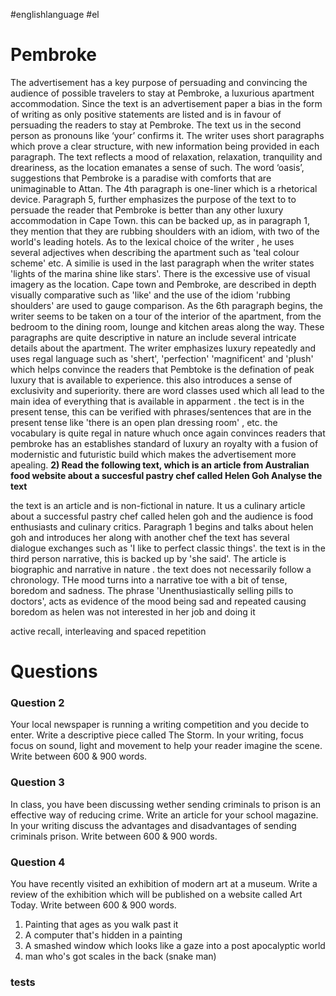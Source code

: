 #englishlanguage #el
# Pembroke
The advertisement has a key purpose of persuading and convincing the audience of possible travelers to stay at Pembroke, a luxurious apartment accommodation. Since the text is an advertisement paper a bias in the form of writing as only positive statements are listed and is in favour of persuading the readers to stay at Pembroke. The text us in the second person as pronouns like ‘your’ confirms it. The writer uses short paragraphs which prove a clear structure, with new information being provided in each paragraph. The text reflects a mood of relaxation, relaxation, tranquility and dreariness, as the location emanates a sense of such. The word ‘oasis’, suggestions that Pembroke is a paradise with comforts that are unimaginable to Attan. The 4th paragraph is one-liner which is a rhetorical device.
Paragraph 5, further emphasizes the purpose of the text to to persuade the reader that Pembroke is better than any other luxury accommodation in Cape Town. this can be backed up, as in paragraph 1, they mention that they are rubbing shoulders with an idiom, with two of the world's leading hotels. As to the lexical choice of the writer , he uses several adjectives when describing the apartment such as 'teal colour scheme'
etc. A similie is used in the last paragraph when the writer states 'lights of the marina shine like stars'. There is the excessive use of visual imagery as the location. Cape town and Pembroke, are described in depth visually comparative such as 'like' and the use of the idiom 'rubbing shoulders' are used to gauge comparison.
As the 6th paragraph begins, the writer seems to be taken on a tour of the interior of the apartment, from the bedroom to the dining room, lounge and kitchen areas along the way. These paragraphs are quite descriptive in nature an include several intricate details about the apartment.
The writer emphasizes luxury repeatedly and uses regal language such as 'shert', 'perfection' 'magnificent' and 'plush' which helps convince the readers that Pembtoke is the defination of peak luxury that is available to experience. this also introduces a sense of exclusivity and superiority. there are word classes used which all lead to the main idea of everything that is available in apparment . the tect is in the present tense, this can be verified with phrases/sentences that are in the present tense like 'there is an open plan dressing room' , etc. the vocabulary is quite regal in nature whuch once again convinces readers that pembroke has an establishes standard of luxury an royalty with a fusion of modernistic and futuristic build which makes the advertisement more apealing. 
**2) Read the following text, which is an article from Australian food  website about a succesful pastry chef called Helen Goh
Analyse the text** 

the text is an article and is non-fictional in nature. It us a culinary article about a successful pastry chef called helen goh  and the audience is food enthusiasts and culinary critics. Paragraph 1 begins and talks about helen goh and introduces her along with another chef the text has several dialogue
exchanges such as 'I like to perfect classic things'. the text is in the third person narrative, this is backed up by 'she said'. The article is biographic and narrative in nature . the text does not necessarily follow a chronology. THe mood turns into a narrative toe with a bit of  tense, boredom and sadness. The phrase 'Unenthusiastically selling pills to doctors', acts as evidence of the mood being sad and repeated causing boredom  as helen was not interested in her job and doing it   


active recall, interleaving and spaced repetition 

# Questions

### Question 2
 Your local newspaper is running a writing competition and you decide to enter. Write a descriptive piece called The Storm. In your writing, focus focus on sound, light and movement to help your reader imagine the scene. Write between 600 & 900 words.
### Question 3 
 In class, you have been discussing wether sending criminals to prison is an effective way of reducing crime. Write an article for your school magazine. In your writing discuss the advantages and disadvantages of sending criminals prison. Write between 600 & 900 words.
### Question 4
 You have recently visited an exhibition of modern art at a museum. Write a review of the exhibition which will be published on a website called Art Today. Write between 600 & 900 words.
 
 1. Painting that ages as you walk past it
 2. A computer that's hidden in a painting
 3. A smashed window which looks like a gaze into a post apocalyptic world
 4. man who's got scales in the back (snake man)

### tests
